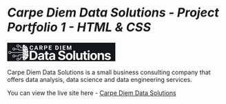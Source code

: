 # **_Carpe Diem Data Solutions - Project Portfolio 1 - HTML & CSS_**

![Carpe Diem Data Solutions logo](./assets/images/logo-dark-background_253x105px.png ) 

Carpe Diem Data Solutions is a small business consulting company that offers data analysis, data science and data engineering services.

You can view the live site here - <a href="https://fmstacco.github.io/Carpe-Diem-Data-Solutions/index.html" target="_blank">Carpe Diem Data Solutions</a>

